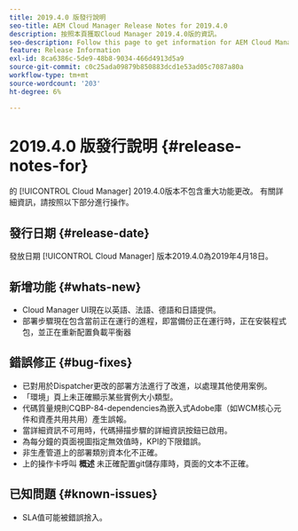 ```yaml
---
title: 2019.4.0 版發行說明
seo-title: AEM Cloud Manager Release Notes for 2019.4.0
description: 按照本頁獲取Cloud Manager 2019.4.0版的資訊。
seo-description: Follow this page to get information for AEM Cloud Manager Release 2019.4.0.
feature: Release Information
exl-id: 8ca6386c-5de9-48b8-9034-466d4913d5a9
source-git-commit: c0c25ada09879b850883dcd1e53ad05c7087a80a
workflow-type: tm+mt
source-wordcount: '203'
ht-degree: 6%

---
```


# 2019.4.0 版發行說明 {#release-notes-for}

的 [!UICONTROL Cloud Manager] 2019.4.0版本不包含重大功能更改。 有關詳細資訊，請按照以下部分進行操作。

## 發行日期 {#release-date}

發放日期 [!UICONTROL Cloud Manager] 版本2019.4.0為2019年4月18日。

## 新增功能 {#whats-new}

* Cloud Manager UI現在以英語、法語、德語和日語提供。
* 部署步驟現在包含當前正在運行的進程，即當備份正在運行時，正在安裝程式包，並正在重新配置負載平衡器

## 錯誤修正 {#bug-fixes}

* 已對用於Dispatcher更改的部署方法進行了改進，以處理其他使用案例。
* 「環境」頁上未正確顯示某些實例大小類型。
* 代碼質量規則CQBP-84-dependencies為嵌入式Adobe庫（如WCM核心元件和資產共用共用）產生誤報。
* 當詳細資訊不可用時，代碼掃描步驟的詳細資訊按鈕已啟用。
* 為每分鐘的頁面視圖指定無效值時，KPI的下限錯誤。
* 非生產管道上的部署類別資本化不正確。
* 上的操作卡呼叫 **概述** 未正確配置git儲存庫時，頁面的文本不正確。

## 已知問題 {#known-issues}

* SLA值可能被錯誤捨入。
